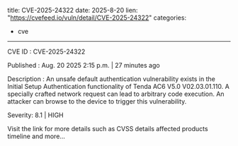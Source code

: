  
title: CVE-2025-24322
date: 2025-8-20
lien: "https://cvefeed.io/vuln/detail/CVE-2025-24322"
categories:
  - cve
---

CVE ID : CVE-2025-24322

Published :  Aug. 20
2025
2:15 p.m. | 27 minutes ago

Description : An unsafe default authentication vulnerability exists in the Initial Setup Authentication functionality of Tenda AC6 V5.0 V02.03.01.110. A specially crafted network request can lead to arbitrary code execution. An attacker can browse to the device to trigger this vulnerability.

Severity: 8.1 | HIGH

Visit the link for more details
such as CVSS details
affected products
timeline
and more...
